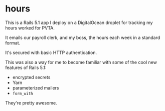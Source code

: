 # hours

This is a Rails 5.1 app I deploy on a DigitalOcean droplet for tracking my hours worked for PVTA.

It emails our payroll clerk, and my boss, the hours each week in a standard format.

It's secured with basic HTTP authentication.

This was also a way for me to become familiar with some of the cool new features of Rails 5.1:

+ encrypted secrets
+ Yarn
+ parameterized mailers
+ `form_with`

They're pretty awesome.
